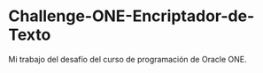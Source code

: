 # Challenge-ONE-Encriptador-de-Texto
Mi trabajo del desafío del curso de programación de Oracle ONE.
